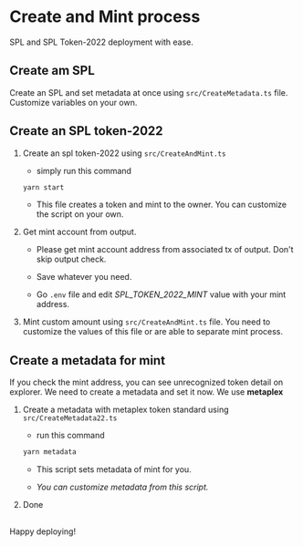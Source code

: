 # Create and Mint process

SPL and SPL Token-2022 deployment with ease.

## Create am SPL

Create an SPL and set metadata at once using `src/CreateMetadata.ts` file. Customize variables on your own.

## Create an SPL token-2022

1. Create an spl token-2022 using `src/CreateAndMint.ts`

   - simply run this command

   ```sh
   yarn start
   ```

   - This file creates a token and mint to the owner. You can customize the script on your own.

2. Get mint account from output.

   - Please get mint account address from associated tx of output. Don't skip output check.

   - Save whatever you need.

   - Go `.env` file and edit _SPL_TOKEN_2022_MINT_ value with your mint address.

3. Mint custom amount using `src/CreateAndMint.ts` file. You need to customize the values of this file or are able to separate mint process.

## Create a metadata for mint

If you check the mint address, you can see unrecognized token detail on explorer. We need to create a metadata and set it now. We use **metaplex**

1. Create a metadata with metaplex token standard using `src/CreateMetadata22.ts`

   - run this command

   ```sh
   yarn metadata
   ```

   - This script sets metadata of mint for you.

   - _You can customize metadata from this script._

2. Done

##

Happy deploying!
